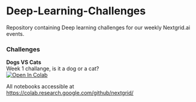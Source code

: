 # Deep-Learning-Challenges

Repository containing Deep learning challenges for our weekly Nextgrid.ai events.

### Challenges

**Dogs VS Cats**  
Week 1 challange, is it a dog or a cat?  
[![Open In Colab](https://colab.research.google.com/assets/colab-badge.svg)](https://colab.research.google.com/github/nextgrid/Deep-Learning-Challenges/blob/master/week1_dogs-vs-cats/dog_vs_cat.ipynb)

All notebooks accessible at https://colab.research.google.com/github/nextgrid/
